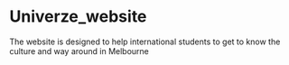 # Univerze_website
The website is designed to help international students to get to know the culture and way around in Melbourne
